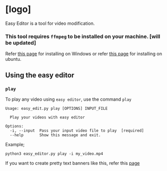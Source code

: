 # [logo]

Easy Editor is a tool for video modification.

### This tool requires `ffmpeg` to be installed on your machine. [will be updated]

Refer [this page]() for installing on Windows or refer [this page]() for installing on ubuntu.

## Using the easy editor

### **`play`**

To play any video using `easy editor`, use the command `play`

```
Usage: easy_edit.py play [OPTIONS] INPUT_FILE

  Play your videos with easy editor

Options:
  -i, --input  Pass your input video file to play  [required]
  --help       Show this message and exit.
```

Example;
```
python3 easy_editor.py play -i my_video.mp4
```

If you want to create pretty text banners like this, refer this [page](https://www.tecmint.com/create-ascii-text-banners-in-linux-terminal/)

